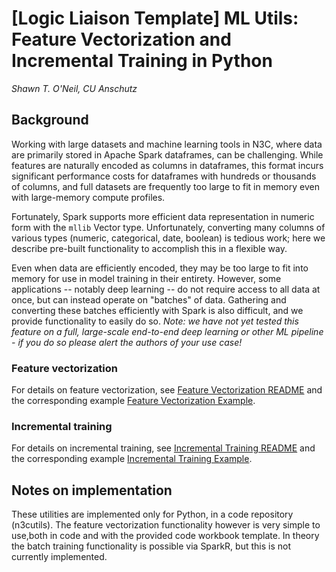 # [Logic Liaison Template] ML Utils: Feature Vectorization and Incremental Training in Python

*Shawn T. O'Neil, CU Anschutz*

## Background

Working with large datasets and machine learning tools in N3C, where data are primarily stored in Apache Spark
dataframes, can be challenging. While features are
naturally encoded as columns in dataframes, this format incurs significant performance costs for dataframes
with hundreds or thousands of columns, and full datasets are frequently too large to fit in memory
even with large-memory compute profiles.

Fortunately, Spark supports
more efficient data representation in numeric form with the `mllib` Vector type. Unfortunately,
converting many columns of various types (numeric, categorical, date, boolean) is tedious work;
here we describe pre-built functionality to accomplish this in a flexible way. 

Even when data are efficiently encoded, they may be too large to fit into memory for use in model
training in their entirety. However, some applications -- notably deep learning -- do not require
access to all data at once, but can instead operate on "batches" of data. Gathering and converting
these batches efficiently with Spark is also difficult, and we provide functionality to easily do so.
*Note: we have not yet tested this feature on a full, large-scale end-to-end deep learning or other
ML pipeline - if you do so please alert the authors of your use case!*

### Feature vectorization

For details on feature vectorization, see [Feature Vectorization README](https://unite.nih.gov/workspace/notepad/view/ri.notepad.main.notepad.f7589551-e3ba-4330-912c-d25422ae56c7) and the corresponding 
example [Feature Vectorization Example](https://unite.nih.gov/workspace/vector/view/ri.vector.main.workbook.4aacde1c-0116-4915-a647-ede949c2749b?branch=master).

### Incremental training

For details on incremental training, see [Incremental Training README](https://unite.nih.gov/workspace/notepad/view/ri.notepad.main.notepad.0784d9f6-818e-422c-a597-e5b5aee95637)
and the corresponding example [Incremental Training Example](https://unite.nih.gov/workspace/vector/view/ri.vector.main.workbook.8e753624-d137-4114-8bb3-e9f5e2530868?branch=master).


## Notes on implementation

These utilities are implemented only for Python, in a code repository (n3cutils).
The feature vectorization functionality however is very simple to use,both in code and
with the provided code workbook template. In theory the batch training functionality is
possible via SparkR, but this is not currently implemented.